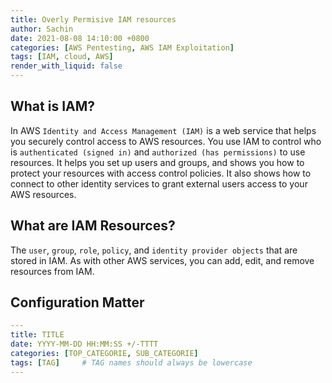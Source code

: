 ```yaml
---
title: Overly Permisive IAM resources
author: Sachin
date: 2021-08-08 14:10:00 +0800
categories: [AWS Pentesting, AWS IAM Exploitation]
tags: [IAM, cloud, AWS]
render_with_liquid: false
---
```


## What is IAM?

In AWS `Identity and Access Management (IAM)` is a web service that helps you securely control access to AWS resources. You use IAM to control who is `authenticated (signed in)` and `authorized (has permissions)` to use resources.
It helps you set up users and groups, and shows you how to protect your resources with access control policies. It also shows how to connect to other identity services to grant external users access to your AWS resources.


## What are IAM Resources?

The `user`, `group`, `role`, `policy`, and `identity provider objects` that are stored in IAM. As with other AWS services, you can add, edit, and remove resources from IAM.


## Configuration Matter



```yaml
---
title: TITLE
date: YYYY-MM-DD HH:MM:SS +/-TTTT
categories: [TOP_CATEGORIE, SUB_CATEGORIE]
tags: [TAG]     # TAG names should always be lowercase
---
```

